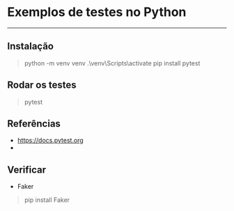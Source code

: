 # Exemplos de testes no Python

---

## Instalação 

> python -m venv venv
> .\venv\Scripts\activate
> pip install pytest


## Rodar os testes

> pytest

## Referências

- https://docs.pytest.org
- 

## Verificar
- Faker
> pip install Faker